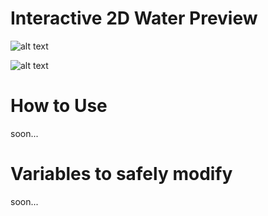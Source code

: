 # Interactive 2D Water Preview



![alt text](https://i.imgur.com/0MXKJqN.gif)


![alt text](https://i.imgur.com/On5rsso.gif)


# How to Use

soon...


# Variables to safely modify

soon...
